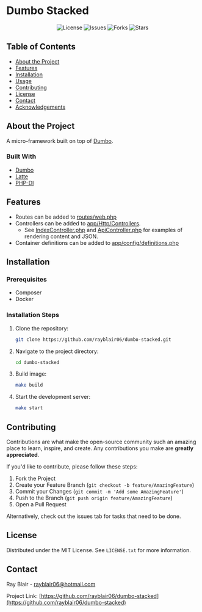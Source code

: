 
# Dumbo Stacked

<div align="center">

![License](https://img.shields.io/github/license/rayblair06/dumbo-stacked)
![Issues](https://img.shields.io/github/issues/rayblair06/dumbo-stacked)
![Forks](https://img.shields.io/github/forks/rayblair06/dumbo-stacked)
![Stars](https://img.shields.io/github/stars/rayblair06/dumbo-stacked)

</div>

## Table of Contents

- [About the Project](#about-the-project)
- [Features](#features)
- [Installation](#installation)
- [Usage](#usage)
- [Contributing](#contributing)
- [License](#license)
- [Contact](#contact)
- [Acknowledgements](#acknowledgements)

## About the Project

A micro-framework built on top of [Dumbo](https://github.com/notrab/dumbo).

### Built With

- [Dumbo](https://github.com/notrab/dumbo)
- [Latte](https://latte.nette.org/en/)
- [PHP-DI](https://php-di.org/)

## Features

- Routes can be added to [routes/web.php](routes/web.php)
- Controllers can be added to [app/Http/Controllers](app/Http/Controllers).
    - See [IndexController.php](app/Http/Controllers/IndexController.php) and [ApiController.php](app/Http/Controllers/ApiController.php) for examples of rendering content and JSON.
- Container definitions can be added to [app/config/definitions.php](app/config/definitions.php)


## Installation

### Prerequisites

- Composer
- Docker

### Installation Steps

1. Clone the repository:
    ```bash
    git clone https://github.com/rayblair06/dumbo-stacked.git
    ```
2. Navigate to the project directory:
    ```bash
    cd dumbo-stacked
    ```
3. Build image:
    ```bash
    make build
    ```
4. Start the development server:
    ```bash
    make start
    ```

## Contributing

Contributions are what make the open-source community such an amazing place to learn, inspire, and create. Any contributions you make are **greatly appreciated**.

If you'd like to contribute, please follow these steps:

1. Fork the Project
2. Create your Feature Branch (`git checkout -b feature/AmazingFeature`)
3. Commit your Changes (`git commit -m 'Add some AmazingFeature'`)
4. Push to the Branch (`git push origin feature/AmazingFeature`)
5. Open a Pull Request

Alternatively, check out the issues tab for tasks that need to be done.

## License

Distributed under the MIT License. See `LICENSE.txt` for more information.

## Contact

Ray Blair - rayblair06@hotmail.com

Project Link: [https://github.com/rayblair06/dumbo-stacked](https://github.com/rayblair06/dumbo-stacked)
